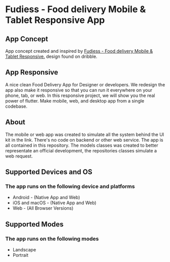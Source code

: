 # Fudiess - Food delivery Mobile & Tablet Responsive App

## App Concept
App concept created and inspired by [Fudiess - Food delivery Mobile & Tablet Responsive.](https://dribbble.com/shots/16539854-Fudiess-Food-delivery-Mobile-Tablet-Responsive) design found on dribble.

## App Responsive
A nice clean Food Delivery App for Designer or developers.
We redesign the app also make it responsive so that you can run it everywhere on your phone, tab, or web. In this responsive project, we will show you the real power of flutter. Make mobile, web, and desktop app from a single codebase.

## About
The mobile or web app was created to simulate all the system behind the UI kit in the link. There's no code on backend or other web service. The app is all contained in this repository. The models classes was created to better representate an official development, the repositories classes simulate a web request.

## Supported Devices and OS
### The app runs on the following device and platforms
* Android - (Native App and Web)
* iOS and macOS - (Native App and Web)
* Web - (All Browser Versions)

## Supported Modes
### The app runs on the following modes
* Landscape
* Portrait